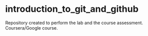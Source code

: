# introduction_to_git_and_github
Repository created to perform the lab and the course assessment. Coursera/Google course.
